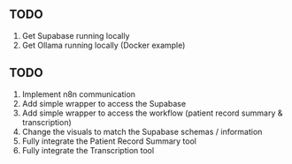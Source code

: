 
## TODO

1. Get Supabase running locally
2. Get Ollama running locally (Docker example)

## TODO

1. Implement n8n communication
2. Add simple wrapper to access the Supabase
3. Add simple wrapper to access the workflow (patient record summary & transcription)
4. Change the visuals to match the Supabase schemas / information
5. Fully integrate the Patient Record Summary tool
6. Fully integrate the Transcription tool
